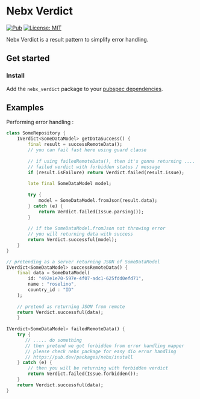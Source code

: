 # Nebx Verdict

[![Pub](https://img.shields.io/pub/v/nebx_verdict.svg)](https://pub.dev/packages/nebx_verdict)
[![License: MIT](https://img.shields.io/badge/License-MIT-yellow.svg)](https://github.com/enricoroselino/nebx-verdict-flutter/blob/main/LICENSE)


Nebx Verdict is a result pattern to simplify error handling.

## Get started

### Install
Add the `nebx_verdict` package to your [pubspec dependencies](https://pub.dev/packages/nebx_verdict/install).

## Examples

Performing error handling :

```dart
class SomeRepository {
    IVerdict<SomeDataModel> getDataSuccess() {
        final result = successRemoteData();
        // you can fail fast here using guard clause
        
        // if using failedRemoteData(), then it's gonna returning ....
        // failed verdict with forbidden status / message
        if (result.isFailure) return Verdict.failed(result.issue);
        
        late final SomeDataModel model;
        
        try {
            model = SomeDataModel.fromJson(result.data);
        } catch (e) {
            return Verdict.failed(Issue.parsing());
        }
        
        // if the SomeDataModel.fromJson not throwing error
        // you will returning data with success
        return Verdict.successful(model);
    }
}

// pretending as a server returning JSON of SomeDataModel
IVerdict<SomeDataModel> successRemoteData() {
    final data = SomeDataModel(
        id: "492e1e70-597e-4f07-adc1-625fdd0efd71",
        name : "roselino",
        country_id : "ID"
    );
    
    // pretend as returning JSON from remote
    return Verdict.successful(data);
    }
    
IVerdict<SomeDataModel> failedRemoteData() {
    try {
       // ..... do something 
       // then pretend we got forbidden from error handling mapper
       // please check nebx package for easy dio error handling
       // https://pub.dev/packages/nebx/install
    } catch (e) {
        // then you will be returning with forbidden verdict
        return Verdict.failed(Issue.forbidden());
    }
    return Verdict.successful(data);
}
```
